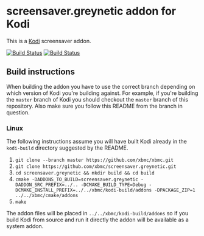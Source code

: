 # screensaver.greynetic addon for Kodi

This is a [Kodi](http://kodi.tv) screensaver addon.

[![Build Status](https://travis-ci.org/xbmc/screensaver.greynetic.svg?branch=master)](https://travis-ci.org/xbmc/screensaver.greynetic)
[![Build Status](https://ci.appveyor.com/api/projects/status/github/xbmc/screensaver.greynetic?svg=true)](https://ci.appveyor.com/project/xbmc/screensaver.greynetic)

## Build instructions

When building the addon you have to use the correct branch depending on which version of Kodi you're building against. 
For example, if you're building the `master` branch of Kodi you should checkout the `master` branch of this repository. 
Also make sure you follow this README from the branch in question.

### Linux

The following instructions assume you will have built Kodi already in the `kodi-build` directory 
suggested by the README.

1. `git clone --branch master https://github.com/xbmc/xbmc.git`
2. `git clone https://github.com/xbmc/screensaver.greynetic.git`
3. `cd screensaver.greynetic && mkdir build && cd build`
4. `cmake -DADDONS_TO_BUILD=screensaver.greynetic -DADDON_SRC_PREFIX=../.. -DCMAKE_BUILD_TYPE=Debug -DCMAKE_INSTALL_PREFIX=../../xbmc/kodi-build/addons -DPACKAGE_ZIP=1 ../../xbmc/cmake/addons`
5. `make`

The addon files will be placed in `../../xbmc/kodi-build/addons` so if you build Kodi from source and run it directly 
the addon will be available as a system addon.

